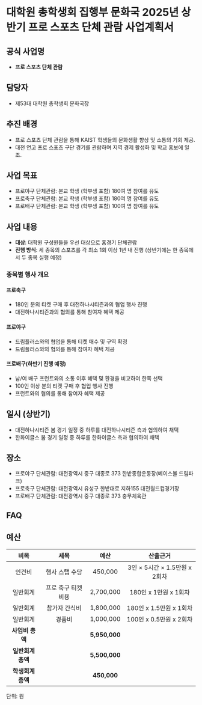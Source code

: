 #  대학원 총학생회 집행부 문화국 2025년 상반기 프로 스포츠 단체 관람 사업계획서

## 공식 사업명
- **프로 스포츠 단체 관람**

## 담당자
- 제53대 대학원 총학생회 문화국장

## 추진 배경
- 프로 스포츠 단체 관람을 통해 KAIST 학생들의 문화생활 향상 및 소통의 기회 제공.
- 대전 연고 프로 스포츠 구단 경기를 관람하며 지역 경제 활성화 및 학교 홍보에 일조.

## 사업 목표
- 프로야구 단체관람: 본교 학생 (학부생 포함) 180여 명 참여를 유도
- 프로축구 단체관람: 본교 학생 (학부생 포함) 180여 명 참여를 유도
- 프로배구 단체관람: 본교 학생 (학부생 포함) 100여 명 참여를 유도

## 사업 내용
- **대상**: 대학원 구성원들을 우선 대상으로 홈경기 단체관람
- **진행 방식**: 세 종목의 스포츠를 각 최소 1회 이상 1년 내 진행 (상반기에는 한 종목에서 두 종목 실행 예정)

### 종목별 행사 개요
#### 프로축구
- 180인 분의 티켓 구매 후 대전하나시티즌과의 협업 행사 진행
- 대전하나시티즌과의 협의를 통해 참여자 혜택 제공

#### 프로야구
- 드림플러스와의 협업을 통해 티켓 매수 및 구역 확정
- 드림플러스와의 협의를 통해 참여자 혜택 제공

#### 프로배구(하반기 진행 예정)
- 남/여 배구 프런트와의 소통 이후 혜택 및 환경을 비교하여 한쪽 선택
- 100인 이상 분의 티켓 구매 후 협업 행사 진행
- 프런트와의 협의를 통해 참여자 혜택 제공

## 일시 (상반기)
- 대전하나시티즌 봄 경기 일정 중 하루를 대전하나시티즌 측과 협의하여 채택
- 한화이글스 봄 경기 일정 중 하루를 한화이글스 측과 협의하여 채택

## 장소
- 프로야구 단체관람: 대전광역시 중구 대종로 373 한밭종합운동장(베이스볼 드림파크)
- 프로축구 단체관람: 대전광역시 유성구 한밭대로 지하155 대전월드컵경기장
- 프로배구 단체관람: 대전광역시 중구 대종로 373 충무체육관

## FAQ

## 예산
|  **비목** |   **세목**   | **예산** | **산출근거** |
|:----------:|:------------:|:--------:|:--------:|
|인건비| 행사 스탭 수당 | 450,000 | 3인 × 5시간 × 1.5만원 x 2회차 |
|일반회계|  프로 축구 티켓 비용 | 2,700,000 | 180인 x 1만원 x 1회차  |
|일반회계|  참가자 간식비 | 1,800,000 | 180인 x 1.5만원 x 1회차 |
|일반회계|  경품비 | 1,000,000  | 100인 x 0.5만원 x 2회차 |
|   **사업비 총액**  |        |  **5,950,000** |      |
|   **일반회계 총액**  |        |  **5,500,000** |      |   
|   **학생회계 총액**  |        |  **450,000** |      |   

단위: 원

